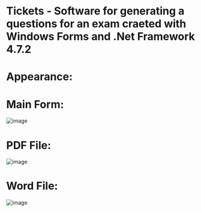 # Tickets - Software for generating a questions for an exam craeted with Windows Forms and .Net Framework 4.7.2

# Appearance:

# Main Form:
![image](https://user-images.githubusercontent.com/66406936/185703799-f9d3da26-fea4-4163-b42f-d2e9eb0d0446.png)

# PDF File: 
![image](https://user-images.githubusercontent.com/66406936/185703850-f475ccdb-613b-4a72-9ca0-3c989c7b04c9.png)

# Word File:
![image](https://user-images.githubusercontent.com/66406936/185703922-ac2b14da-470b-4192-9aee-da03db318e37.png)
